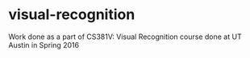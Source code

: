 # visual-recognition
Work done as a part of CS381V: Visual Recognition course done at UT Austin in Spring 2016
